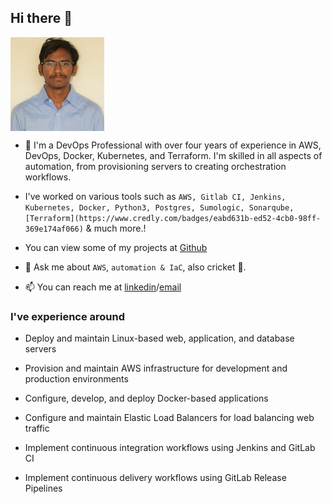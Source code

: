 
## Hi there 👋
<img align="middle" src="docs/prashanna.jpg"  width="150" height="150">

- 🔭 I'm a DevOps Professional with over four years of experience in AWS, DevOps, Docker, Kubernetes, and Terraform. I'm skilled in all aspects of automation, from provisioning servers to creating orchestration workflows.

- I've worked on various tools such as `AWS, Gitlab CI, Jenkins, Kubernetes, Docker, Python3, Postgres, Sumologic, Sonarqube, [Terraform](https://www.credly.com/badges/eabd631b-ed52-4cb0-98ff-369e174af066)` & much more.!
<div data-iframe-width="150" data-iframe-height="270" data-share-badge-id="6d0cb770-214a-458f-86ba-f3c53faa98e7" data-share-badge-host="https://www.credly.com"></div><script type="text/javascript" async src="//cdn.credly.com/assets/utilities/embed.js"></script>

-  You can view some of my projects at [Github](https://github.com/Prashanna313?tab=repositories)

- 💬 Ask me about `AWS`, `automation & IaC`, also cricket :cricket_game:.
- 📫 You can reach me at [linkedin](https://www.linkedin.com/in/prashanna313/)/[email](prashanna313@gmail.com)

### I've experience around

- Deploy and maintain Linux-based web, application, and database servers

- Provision and maintain AWS infrastructure for development and production environments

- Configure, develop, and deploy Docker-based applications

- Configure and maintain Elastic Load Balancers for load balancing web traffic

- Implement continuous integration workflows using Jenkins and GitLab CI

- Implement continuous delivery workflows using GitLab Release Pipelines
